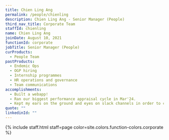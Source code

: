 ```yaml
---
title: Chien Ling Ang
permalink: /people/chienling
description: Chien Ling Ang - Senior Manager (People)
third_nav_title: Corporate Team
staffId: chienling
name: Chien Ling Ang
joinDate: August 10, 2021
functionId: corporate
jobTitle: Senior Manager (People)
curProducts:
  - People Team
pastProducts:
  - Endemic Ops
  - OGP hiring
  - Internship programmes
  - HR operations and governance
  - Team communications
accomplishments:
  - Built a webapp! 
  - Ran our biggest performance appraisal cycle in Mar'24.
  - Kept my ears on the ground and eyes on slack channels in order to curate Friday Closer content every week.
quote: ""
linkedinId: ""
---
```


{% include staff.html staff=page color=site.colors.function-colors.corporate %}

